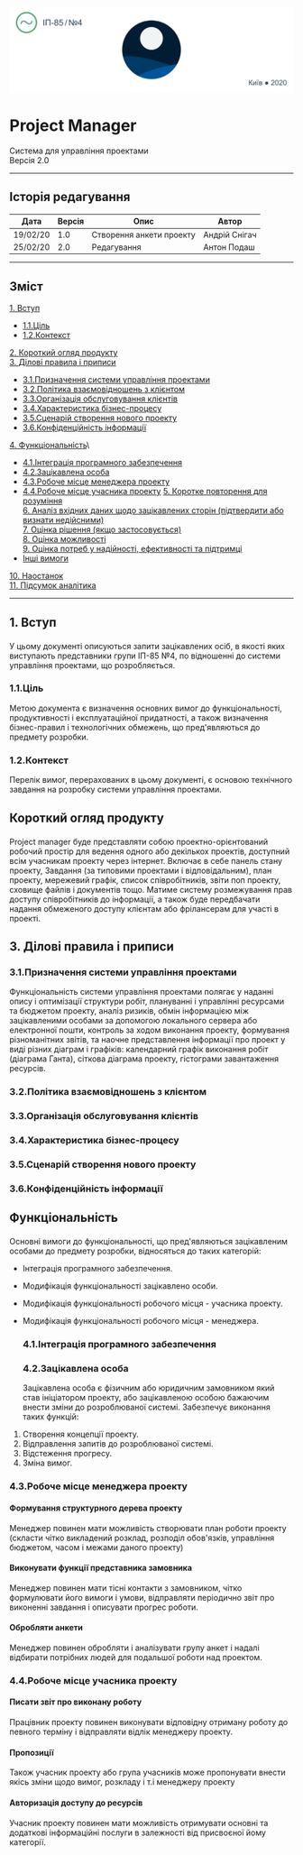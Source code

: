 <p align="center">
  <img src="Assets/Pm_banner.png"/>
</p>

# Project Manager
Система для управління проектами\
Версія 2.0

---
## Історія редагування

Дата  | Версія | Опис  | Автор
------------- | ------------- | ------------- | -------------
19/02/20  | 1.0  | Створення анкети проекту  | Андрій Снігач
25/02/20  | 2.0  | Редагування  | Антон Подаш

---
## Зміст

[1. Вступ](#1)
+ [1.1.Ціль](#1-1)
+ [1.2.Контекст](#1-2)

[2. Короткий огляд продукту](#2)\
[3. Ділові правила і приписи](#3)
+ [3.1.Призначення системи управління проектами](#3-1)
+ [3.2.Політика взаємовідношень з клієнтом](#3-2)
+ [3.3.Організація обслуговування клієнтів](#3-3)
+ [3.4.Характеристика бізнес-процесу](#3-4)
+ [3.5.Сценарій створення нового проекту](#3-5)
+ [3.6.Конфіденційність інформації](#3-6)

[4. Функціональність](#4)\
+ [4.1.Інтеграція програмного забезпечення](#4-1)
+ [4.2.Зацікавлена особа](#4-2)
+ [4.3.Робоче місце менеджера проекту](#4-3)
+ [4.4.Робоче місце учасника проекту](#4-4)
[5. Коротке повторення для розуміння](#5)\
[6. Аналіз вхідних даних щодо зацікавлених сторін (підтвердити або визнати недійсними)](#6)\
[7. Оцінка рішення (якщо застосовується)](#7)\
[8. Оцінка можливості](#8)\
[9. Оцінка потреб у надійності, ефективності та підтримці](#9)
+ [Інші вимоги](#9-1)

[10. Наостанок](#10)\
[11. Підсумок аналітика](#11)

---
## <p id="1">1. Вступ</p>
У цьому документі описуються запити зацікавлених осіб, в якості яких виступають представники групи ІП-85 №4, по відношенні до системи управління проектами, що розробляється.
 ### <p id="1-1">1.1.Ціль</p>
 Метою документа є визначення основних вимог до функціональності, продуктивності і експлуатаційної придатності, а також визначення бізнес-правил і технологічних обмежень, що пред'являються до предмету розробки.
 ### <p id="1-2">1.2.Контекст</p>
 Перелік вимог, перерахованих в цьому документі, є основою технічного завдання на розробку системи управління проектами.
## <p id="2">Короткий огляд продукту</p>
Project manager  буде представляти собою проектно-орієнтований робочий простір для ведення одного або декількох проектів, доступний всім учасникам проекту через інтернет. Включає в себе панель стану проекту, Завдання (за типовими проектами і відповідальним), план проекту, мережевий графік, список співробітників, звіти поп проекту, сховище файлів і документів тощо.
Матиме систему розмежування прав доступу співробітників до інформації,       а також буде передбачати надання обмеженого доступу клієнтам або фрілансерам для участі в проекті.

## <p id="3">3. Ділові правила і приписи</p>
  ### <p id="3-1">3.1.Призначення системи управління проектами</p>
  Функціональність системи управління проектами полягає у наданні опису і оптимізації структури робіт, плануванні і управлінні ресурсами та бюджетом проекту, аналіз ризиків, обмін інформацією між зацікавленими особами за допомогою локального сервера або електронної пошти, контроль за ходом виконання проекту, формування різноманітних звітів, та наочне представлення інформації про проект у виді різних діаграм і графіків: календарний графік виконання робіт (діаграма Ганта), сіткова діаграма проекту, гістограми завантаження ресурсів.
  ### <p id="3-2">3.2.Політика взаємовідношень з клієнтом</p>
  ### <p id="3-3">3.3.Організація обслуговування клієнтів</p>
  ### <p id="3-4">3.4.Характеристика бізнес-процесу</p>
  ### <p id="3-5">3.5.Сценарій створення нового проекту</p>
  ### <p id="3-6">3.6.Конфіденційність інформації</p>
  


## <p id="4">Функціональність</p>
Основні вимоги до функціональності, що пред'являються зацікавленим особами до предмету розробки, відносяться до таких категорій:
+ Інтеграція програмного забезпечення.
+ Модифікація функціональності зацікавлено особи.
+ Модифікація функціональності робочого місця - учасника проекту.
+ Модифікація функціональності робочого місця - менеджера.

  ### <p id="4-1">4.1.Інтеграція програмного забезпечення</p>
  ### <p id="4-2">4.2.Зацікавлена особа</p>
  Зацікавлена особа є фізичним або юридичним замовником який став ініціатором проекту, або зацікавленою особою бажаючим внести зміни до розроблюваної системі. Забезпечує виконання таких функцій:
1. Створення концепції проекту.
2. Відправлення запитів до розроблюваної системі.
3. Відстеження прогресу.
4. Зміна вимог.
  ### <p id="4-3">4.3.Робоче місце менеджера проекту</p>
#### Формування структурного дерева проекту
Менеджер повинен мати можливість створювати план роботи проекту (скласти чітко викладений розклад, розподіл обов'язків, управління бюджетом, часом і межами даного проекту)
#### Виконувати функції представника замовника
Менеджер повинен мати тісні контакти з замовником, чітко формулювати його вимоги і умови, відправляти періодично звіт про виконенні завдання і описувати прогрес роботи.
#### Обробляти анкети
Менеджер повинен обробляти і аналізувати групу анкет і надалі відбирати потрібних людей для подальшої роботи над проектом.
  ### <p id="4-4">4.4.Робоче місце учасника проекту</p>
#### Писати звіт про виконану роботу
Працівник проекту повинен виконувати відповідну отриману роботу до певного терміну і відправляти відлік менеджеру проекту.
#### Пропозиції
Також учасник проекту або група учасників може пропонувати внести якісь зміни щодо вимог, розкладу і т.і менеджеру проекту
#### Авторизація доступу до ресурсів
Учасник проекту повинен мати можливість отримувати основні та додаткові інформаційні послуги в залежності від присвоєної йому категорії.




